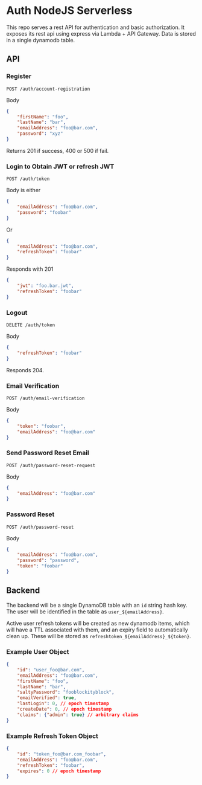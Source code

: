 # Auth NodeJS Serverless

This repo serves a rest API for authentication and basic authorization.
It exposes its rest api using express via Lambda + API Gateway.
Data is stored in a single dynamodb table.

## API

### Register

`POST /auth/account-registration`

Body

```json
{
    "firstName": "foo",
    "lastName": "bar",
    "emailAddress": "foo@bar.com",
    "password": "xyz"
}
```

Returns 201 if success, 400 or 500 if fail.

### Login to Obtain JWT or refresh JWT

`POST /auth/token`

Body is either

```json
{
    "emailAddress": "foo@bar.com",
    "password": "foobar"
}
```

Or

```json
{
    "emailAddress": "foo@bar.com",
    "refreshToken": "foobar"
}
```

Responds with 201

```json
{
    "jwt": "foo.bar.jwt",
    "refreshToken": "foobar"
}
```

### Logout

`DELETE /auth/token`

Body

```json
{
    "refreshToken": "foobar"
}
```

Responds 204.

### Email Verification

`POST /auth/email-verification`

Body

```json
{
    "token": "foobar",
    "emailAddress": "foo@bar.com"
}
```

### Send Password Reset Email

`POST /auth/password-reset-request`

Body

```json
{
    "emailAddress": "foo@bar.com"
}
```

### Password Reset

`POST /auth/password-reset`

Body

```json
{
    "emailAddress": "foo@bar.com",
    "password": "password",
    "token": "foobar"
}
```

## Backend

The backend will be a single DynamoDB table with an `id` string hash key.
The user will be identified in the table as `user_${emailAddress}`.

Active user refresh tokens will be created as new dynamodb items, which will
have a TTL associated with them, and an expiry field to automatically clean up.
These will be stored as `refreshtoken_${emailAddress}_${token}`.

### Example User Object

```json
{
    "id": "user_foo@bar.com",
    "emailAddress": "foo@bar.com",
    "firstName": "foo",
    "lastName": "bar",
    "saltyPassword": "fooblockityblock",
    "emailVerified": true,
    "lastLogin": 0, // epoch timestamp
    "createDate": 0, // epoch timestamp
    "claims": {"admin": true} // arbitrary claims
}
```

### Example Refresh Token Object

```json
{
    "id": "token_foo@bar.com_foobar",
    "emailAddress": "foo@bar.com",
    "refreshToken": "foobar",
    "expires": 0 // epoch timestamp
}
```
